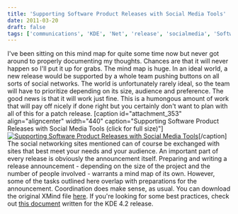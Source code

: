 ```yaml
---
title: 'Supporting Software Product Releases with Social Media Tools'
date: 2011-03-20
draft: false
tags: ['communications', 'KDE', 'Net', 'release', 'socialmedia', 'Software', 'web']
---
```


I've been sitting on this mind map for quite some time now but never got around to properly documenting my thoughts. Chances are that it will never happen so I'll put it up for grabs. The mind map is huge. In an ideal world, a new release would be supported by a whole team pushing buttons on all sorts of social networks. The world is unfortunately rarely ideal, so the team will have to prioritize depending on its size, audience and preference. The good news is that it will work just fine. This is a humongous amount of work that will pay off nicely if done right but you certainly don't want to plan with all of this for a patch release. \[caption id="attachment\_353" align="aligncenter" width="440" caption="Supporting Software Product Releases with Social Media Tools (click for full size)"\][![Supporting Software Product Releases with Social Media Tools](/wp-content/uploads/Supporting-Software-Releases-with-Social-Media-Tools-Thumb-440x184.png "Supporting Software Product Releases with Social Media Tools Thumb")](/wp-content/uploads/Supporting-Software-Product-Releases-with-Social-Media-Tools.png)\[/caption\] The social networking sites mentioned can of course be exchanged with sites that best meet your needs and your audience. An important part of every release is obviously the announcement itself. Preparing and writing a release announcement - depending on the size of the project and the number of people involved - warrants a mind map of its own. However, some of the tasks outlined here overlap with preparations for the announcement. Coordination does make sense, as usual. You can download the original XMind file [here](http://dl.dropbox.com/u/1849057/SocialMediaSupportforMajorReleases.xmind). If you're looking for some best practices, check out [this document](https://docs.google.com/View?id=dct5v3bv_50gsjb8jcx) written for the KDE 4.2 release.